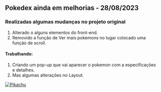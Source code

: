 ## Pokedex ainda em melhorias - 28/08/2023

### Realizadas algumas mudanças no projeto original


1) Alterado o alguns elementos do front-end.
2) Removido a função de Ver mais pokemons no lugar colocado uma função de scroll.


#### Trabalhando:
1) Criando um pop-up que vai aparecer o pokemon com a especificações e detalhes.
2) Mas algumas alterações no Layout.

<a href="https://github.com/PauloSantos1109"><img src="https://raw.githubusercontent.com/PokeAPI/sprites/master/sprites/pokemon/25.png" alt="Pikachu"></a>